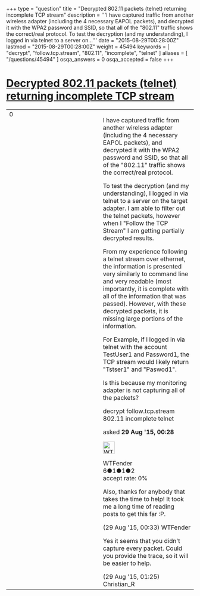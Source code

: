 +++
type = "question"
title = "Decrypted 802.11 packets (telnet) returning incomplete TCP stream"
description = '''I have captured traffic from another wireless adapter (including the 4 necessary EAPOL packets), and decrypted it with the WPA2 password and SSID, so that all of the &quot;802.11&quot; traffic shows the correct/real protocol. To test the decryption (and my understanding), I logged in via telnet to a server on...'''
date = "2015-08-29T00:28:00Z"
lastmod = "2015-08-29T00:28:00Z"
weight = 45494
keywords = [ "decrypt", "follow.tcp.stream", "802.11", "incomplete", "telnet" ]
aliases = [ "/questions/45494" ]
osqa_answers = 0
osqa_accepted = false
+++

<div class="headNormal">

# [Decrypted 802.11 packets (telnet) returning incomplete TCP stream](/questions/45494/decrypted-80211-packets-telnet-returning-incomplete-tcp-stream)

</div>

<div id="main-body">

<div id="askform">

<table id="question-table" style="width:100%;"><colgroup><col style="width: 50%" /><col style="width: 50%" /></colgroup><tbody><tr class="odd"><td style="width: 30px; vertical-align: top"><div class="vote-buttons"><div id="post-45494-score" class="post-score" title="current number of votes">0</div><div id="favorite-count" class="favorite-count"></div></div></td><td><div id="item-right"><div class="question-body"><p>I have captured traffic from another wireless adapter (including the 4 necessary EAPOL packets), and decrypted it with the WPA2 password and SSID, so that all of the "802.11" traffic shows the correct/real protocol.</p><p>To test the decryption (and my understanding), I logged in via telnet to a server on the target adapter. I am able to filter out the telnet packets, however when I "Follow the TCP Stream" I am getting partially decrypted results.</p><p>From my experience following a telnet stream over ethernet, the information is presented very similarly to command line and very readable (most importantly, it is complete with all of the information that was passed). However, with these decrypted packets, it is missing large portions of the information.</p><p>For Example, if I logged in via telnet with the account TestUser1 and Password1, the TCP stream would likely return "Tstser1" and "Paswod1".</p><p>Is this because my monitoring adapter is not capturing all of the packets?</p></div><div id="question-tags" class="tags-container tags">decrypt follow.tcp.stream 802.11 incomplete telnet</div><div id="question-controls" class="post-controls"></div><div class="post-update-info-container"><div class="post-update-info post-update-info-user"><p>asked <strong>29 Aug '15, 00:28</strong></p><img src="https://secure.gravatar.com/avatar/59d37f9f4353df07b602799c8cc24769?s=32&amp;d=identicon&amp;r=g" class="gravatar" width="32" height="32" alt="WTFender&#39;s gravatar image" /><p>WTFender<br />
<span class="score" title="6 reputation points">6</span><span title="1 badges"><span class="badge1">●</span><span class="badgecount">1</span></span><span title="1 badges"><span class="silver">●</span><span class="badgecount">1</span></span><span title="2 badges"><span class="bronze">●</span><span class="badgecount">2</span></span><br />
<span class="accept_rate" title="Rate of the user&#39;s accepted answers">accept rate:</span> <span title="WTFender has no accepted answers">0%</span></p></div></div><div id="comments-container-45494" class="comments-container"><span id="45495"></span><div id="comment-45495" class="comment"><div id="post-45495-score" class="comment-score"></div><div class="comment-text"><p>Also, thanks for anybody that takes the time to help! It took me a long time of reading posts to get this far :P.</p></div><div id="comment-45495-info" class="comment-info"><span class="comment-age">(29 Aug '15, 00:33)</span> WTFender</div></div><span id="45496"></span><div id="comment-45496" class="comment"><div id="post-45496-score" class="comment-score"></div><div class="comment-text"><p>Yes it seems that you didn't capture every packet. Could you provide the trace, so it will be easier to help.</p></div><div id="comment-45496-info" class="comment-info"><span class="comment-age">(29 Aug '15, 01:25)</span> Christian_R</div></div></div><div id="comment-tools-45494" class="comment-tools"></div><div class="clear"></div><div id="comment-45494-form-container" class="comment-form-container"></div><div class="clear"></div></div></td></tr></tbody></table>

</div>

</div>

